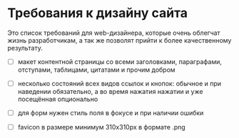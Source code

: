 Требования к дизайну сайта
==========================

Это список требований для web-дизайнера, которые очень облегчат жизнь разработчикам, а так же позволят прийти к более качественному результату.

* [ ] макет контентной страницы со всеми заголовками, параграфами, отступами, таблицами, цитатами и прочим добром

* [ ] несколько состояний всех видов ссылок и кнопок: обычное и при наведении обязательно, а во время нажатия нажатии и уже посещённая опционально

* [ ] для форм нужен стиль поля в фокусе и при наличии ошибки

* [ ] favicon в размере минимум 310x310px в формате .png

